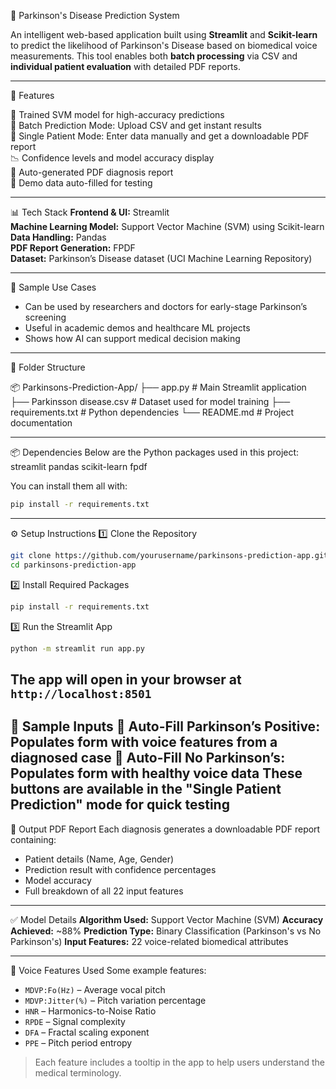 🧠 Parkinson's Disease Prediction System

An intelligent web-based application built using **Streamlit** and **Scikit-learn** to predict the likelihood of Parkinson's Disease based on biomedical voice measurements. This tool enables both **batch processing** via CSV and **individual patient evaluation** with detailed PDF reports.

---

🚀 Features

🎯 Trained SVM model for high-accuracy predictions  
📁 Batch Prediction Mode: Upload CSV and get instant results  
👤 Single Patient Mode: Enter data manually and get a downloadable PDF report  
📉 Confidence levels and model accuracy display  
📄 Auto-generated PDF diagnosis report  
🧪 Demo data auto-filled for testing  

---

📊 Tech Stack
**Frontend & UI:** Streamlit  
**Machine Learning Model:** Support Vector Machine (SVM) using Scikit-learn  
**Data Handling:** Pandas  
**PDF Report Generation:** FPDF  
**Dataset:** Parkinson’s Disease dataset (UCI Machine Learning Repository)  

---

📝 Sample Use Cases
- Can be used by researchers and doctors for early-stage Parkinson’s screening  
- Useful in academic demos and healthcare ML projects  
- Shows how AI can support medical decision making  

---

📂 Folder Structure

📦 Parkinsons-Prediction-App/
├── app.py                    # Main Streamlit application
├── Parkinsson disease.csv   # Dataset used for model training
├── requirements.txt         # Python dependencies
└── README.md                # Project documentation

---
📦 Dependencies
Below are the Python packages used in this project:
streamlit
pandas
scikit-learn
fpdf

You can install them all with:
```bash
pip install -r requirements.txt
```
---

⚙️ Setup Instructions
1️⃣ Clone the Repository
```bash
git clone https://github.com/yourusername/parkinsons-prediction-app.git
cd parkinsons-prediction-app
```
2️⃣ Install Required Packages
```bash
pip install -r requirements.txt
```
3️⃣ Run the Streamlit App
```bash
python -m streamlit run app.py
```
The app will open in your browser at `http://localhost:8501`
---

🧪 Sample Inputs
🧠 **Auto-Fill Parkinson’s Positive**: Populates form with voice features from a diagnosed case
💪 **Auto-Fill No Parkinson’s**: Populates form with healthy voice data
These buttons are available in the "Single Patient Prediction" mode for quick testing
---
📄 Output PDF Report
Each diagnosis generates a downloadable PDF report containing:
* Patient details (Name, Age, Gender)
* Prediction result with confidence percentages
* Model accuracy
* Full breakdown of all 22 input features

---

✅ Model Details
**Algorithm Used:** Support Vector Machine (SVM)
**Accuracy Achieved:** \~88%
**Prediction Type:** Binary Classification (Parkinson's vs No Parkinson's)
**Input Features:** 22 voice-related biomedical attributes

---
🧠 Voice Features Used
Some example features:

* `MDVP:Fo(Hz)` – Average vocal pitch
* `MDVP:Jitter(%)` – Pitch variation percentage
* `HNR` – Harmonics-to-Noise Ratio
* `RPDE` – Signal complexity
* `DFA` – Fractal scaling exponent
* `PPE` – Pitch period entropy

> Each feature includes a tooltip in the app to help users understand the medical terminology.
